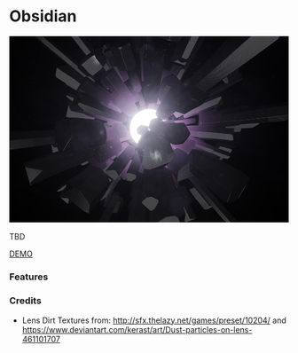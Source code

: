 # Obsidian

![obsidian screenshot](https://github.com/robert-leitl/obsidian/blob/main/cover.jpg?raw=true)

TBD

[DEMO](https://robert-leitl.github.io/obsidian/dist/?debug=true)

### Features

### Credits
- Lens Dirt Textures from: http://sfx.thelazy.net/games/preset/10204/ and https://www.deviantart.com/kerast/art/Dust-particles-on-lens-461101707